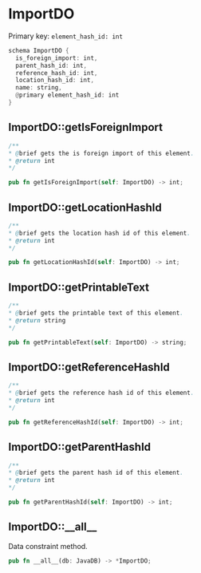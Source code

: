 # ImportDO

Primary key: `element_hash_id: int`

```rust
schema ImportDO {
  is_foreign_import: int,
  parent_hash_id: int,
  reference_hash_id: int,
  location_hash_id: int,
  name: string,
  @primary element_hash_id: int
}
```
## ImportDO::getIsForeignImport

```java
/**
* @brief gets the is foreign import of this element.
* @return int
*/
```
```rust
pub fn getIsForeignImport(self: ImportDO) -> int;
```
## ImportDO::getLocationHashId

```java
/**
* @brief gets the location hash id of this element.
* @return int
*/
```
```rust
pub fn getLocationHashId(self: ImportDO) -> int;
```
## ImportDO::getPrintableText

```java
/**
* @brief gets the printable text of this element.
* @return string
*/
```
```rust
pub fn getPrintableText(self: ImportDO) -> string;
```
## ImportDO::getReferenceHashId

```java
/**
* @brief gets the reference hash id of this element.
* @return int
*/
```
```rust
pub fn getReferenceHashId(self: ImportDO) -> int;
```
## ImportDO::getParentHashId

```java
/**
* @brief gets the parent hash id of this element.
* @return int
*/
```
```rust
pub fn getParentHashId(self: ImportDO) -> int;
```
## ImportDO::\_\_all\_\_

Data constraint method.

```rust
pub fn __all__(db: JavaDB) -> *ImportDO;
```
